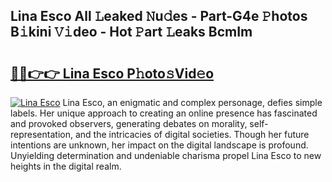 ## Lina Esco All 𝙻eaked 𝙽u𝚍es - Part-G4e 𝙿hotos B𝚒kini 𝚅𝚒deo - Hot 𝙿art 𝙻eaks BcmIm

# <h2><a href="http://ld5b3qu.urlbe.top/?page=Lina+Esco">🔗🔗👉👉 Lina Esco P𝚑oto𝚜Vid𝚎o</a></h2>

[![Lina Esco](https://i.imgur.com/eBuTRDB.gif)](http://ld5b3qu.urlbe.top/?page=Lina+Esco)
Lina Esco, an enigmatic and complex personage, defies simple labels. Her unique approach to creating an online presence has fascinated and provoked observers, generating debates on morality, self-representation, and the intricacies of digital societies. Though her future intentions are unknown, her impact on the digital landscape is profound. Unyielding determination and undeniable charisma propel Lina Esco to new heights in the digital realm.
